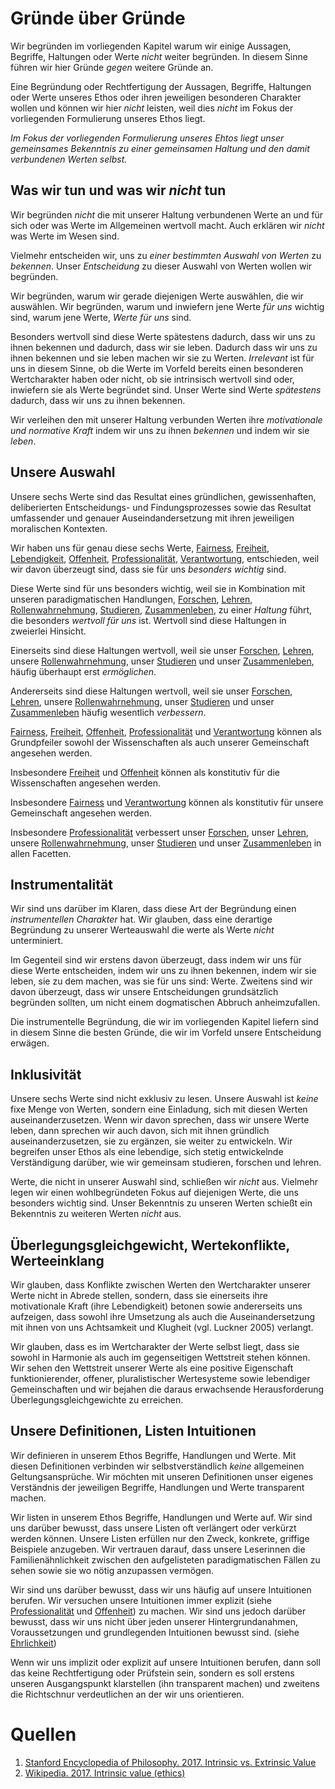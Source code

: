 <!---
   NAME - The NAME of this project is:
ethos

  FILE - The FILENAME of the current file is:
/v5.md

  CREATION - This project was CREATED on:
2017-01-28-16:15:00 UTC

  MODIFICATION - This project was last MODIFIED on:
2017-01-28-16:15:00 UTC

  VERSION - The current VERSION of this project is:
<git-commit-hash>-2017-01-28-16:15:00 UTC

  CREATOR(S) - This project was CREATED by:
Michael Czechowski, Martin Maga

  CONTACT - You can CONTACT the creator(s) or developer(s) of this project at:
E-Mail: mail@martinmaga.de

  COPYRIGHT - The COPYRIGHT holder of this project is:
COPYRIGHT (c) 2016 Martin Maga

  LICENSE - This project is LICENSED under the following license:
Martin Maga 2016 CC BY-SA 4.0 https://creativecommons.org

  SUBFILE – This is a SUBFILE! For more INFORMATION on this project go to:
/README.md
--->

# Gründe über Gründe
Wir begründen im vorliegenden Kapitel warum wir einige Aussagen, Begriffe, Haltungen oder Werte *nicht* weiter begründen.
In diesem Sinne führen wir hier Gründe *gegen* weitere Gründe an.

Eine Begründung oder Rechtfertigung der Aussagen, Begriffe, Haltungen oder Werte unseres Ethos oder ihren jeweiligen besonderen Charakter wollen und können wir hier *nicht* leisten, weil dies *nicht* im Fokus der vorliegenden Formulierung unseres Ethos liegt.

*Im Fokus der vorliegenden Formulierung unseres Ehtos liegt unser gemeinsames Bekenntnis zu einer gemeinsamen Haltung und den damit verbundenen Werten selbst.*

## Was wir tun und was wir *nicht* tun
Wir begründen *nicht* die mit unserer Haltung verbundenen Werte an und für sich oder was Werte im Allgemeinen wertvoll macht.
Auch erklären wir *nicht* was Werte im Wesen sind.

Vielmehr entscheiden wir, uns zu *einer bestimmten Auswahl von Werten* zu *bekennen*.
Unser *Entscheidung* zu dieser Auswahl von Werten wollen wir begründen.

Wir begründen, warum wir gerade diejenigen Werte auswählen, die wir auswählen.
Wir begründen, warum und inwiefern jene Werte *für uns* wichtig sind, warum jene Werte, *Werte für uns* sind.

Besonders wertvoll sind diese Werte spätestens dadurch, dass wir uns zu ihnen bekennen und dadurch, dass wir sie leben.
Dadurch dass wir uns zu ihnen bekennen und sie leben machen wir sie zu Werten.
*Irrelevant* ist für uns in diesem Sinne, ob die Werte im Vorfeld bereits einen besonderen Wertcharakter haben oder nicht, ob sie intrinsisch wertvoll sind oder, inwiefern sie als Werte begründet sind.
Unser Werte sind Werte *spätestens* dadurch, dass wir uns zu ihnen bekennen.

Wir verleihen den mit unserer Haltung verbunden Werten ihre *motivationale und normative Kraft* indem wir uns zu ihnen *bekennen* und indem wir sie *leben*.

## Unsere Auswahl
Unsere sechs Werte sind das Resultat eines gründlichen, gewissenhaften, deliberierten Entscheidungs- und Findungsprozesses sowie das Resultat umfassender und genauer Auseindandersetzung mit ihren jeweiligen moralischen Kontexten.

Wir haben uns für genau diese sechs Werte,
[Fairness](/../contents/values/v1_fairness.md),
[Freiheit](../contents/values/v2_freedom.md),
[Lebendigkeit](../contents/values/v3_liveliness.md),
[Offenheit](../contents/values/v4_openness.md),
[Professionalität](../contents/values/v5_quality.md),
[Verantwortung](../contents/values/v6_responsibility.md),
entschieden, weil wir davon überzeugt sind, dass sie für uns *besonders wichtig* sind.

Diese Werte sind für uns besonders wichtig, weil sie in Kombination mit unseren paradigmatischen Handlungen,
[Forschen](../contents/actions/a1_research.md),
[Lehren](../contents/actions/a2_teach.md),
[Rollenwahrnehmung](../contents/actions/a3_roles.md),
[Studieren](../contents/actions/a4_study.md),
[Zusammenleben](../contents/actions/a5_live.md),
zu einer *Haltung* führt, die besonders *wertvoll für uns* ist.
Wertvoll sind diese Haltungen in zweierlei Hinsicht.

Einerseits sind diese Haltungen wertvoll, weil sie unser
[Forschen](../contents/actions/a1_research.md),
[Lehren](../contents/actions/a2_teach.md),
unsere
[Rollenwahrnehmung](../contents/actions/a3_roles.md),
unser
[Studieren](../contents/actions/a4_study.md) und unser
[Zusammenleben](../contents/actions/a5_live.md),
häufig überhaupt erst *ermöglichen*.

Andererseits sind diese Haltungen wertvoll, weil sie unser
[Forschen](../contents/actions/a1_research.md),
[Lehren](../contents/actions/a2_teach.md),
unsere
[Rollenwahrnehmung](../contents/actions/a3_roles.md),
unser
[Studieren](../contents/actions/a4_study.md) und unser
[Zusammenleben](../contents/actions/a5_live.md)
häufig wesentlich *verbessern*.

[Fairness](/../contents/values/v1_fairness.md),
[Freiheit](../contents/values/v2_freedom.md),
[Offenheit](../contents/values/v4_openness.md),
[Professionalität](../contents/values/v5_quality.md) und
[Verantwortung](../contents/values/v6_responsibility.md) können als
Grundpfeiler sowohl der Wissenschaften als auch unserer Gemeinschaft angesehen werden.

Insbesondere [Freiheit](../contents/values/v2_freedom.md) und [Offenheit](../contents/values/v4_openness.md) können als konstitutiv für die Wissenschaften angesehen werden.

Insbesondere [Fairness](/../contents/values/v1_fairness.md) und
[Verantwortung](../contents/values/v6_responsibility.md) können als konstitutiv für unsere Gemeinschaft angesehen werden.

Insbesondere [Professionalität](../contents/values/v5_quality.md) verbessert
unser
[Forschen](../contents/actions/a1_research.md),
unser
[Lehren](../contents/actions/a2_teach.md),
unsere
[Rollenwahrnehmung](../contents/actions/a3_roles.md),
unser
[Studieren](../contents/actions/a4_study.md)
und unser
[Zusammenleben](../contents/actions/a5_live.md)
in allen Facetten.

## Instrumentalität
Wir sind uns darüber im Klaren, dass diese Art der Begründung einen *instrumentellen Charakter* hat.
Wir glauben, dass eine derartige Begründung zu unserer Werteauswahl die werte als Werte *nicht* unterminiert.

Im Gegenteil sind wir erstens davon überzeugt, dass indem wir uns für diese Werte entscheiden, indem wir uns zu ihnen bekennen, indem wir sie leben, sie zu dem machen, was sie für uns sind: Werte.
Zweitens sind wir davon überzeugt, dass wir unsere Entscheidungen grundsätzlich begründen sollten, um nicht einem dogmatischen Abbruch anheimzufallen.

Die instrumentelle Begründung, die wir im vorliegenden Kapitel liefern sind in diesem Sinne die besten Gründe, die wir im Vorfeld unsere Entscheidung erwägen.

## Inklusivität
Unsere sechs Werte sind nicht exklusiv zu lesen.
Unsere Auswahl ist *keine* fixe Menge von Werten, sondern eine Einladung, sich mit diesen Werten auseinanderzusetzen.
Wenn wir davon sprechen, dass wir unsere Werte leben, dann sprechen wir auch davon, sich mit ihnen gründlich auseinanderzusetzen, sie zu ergänzen, sie weiter zu entwickeln.
Wir begreifen unser Ethos als eine lebendige, sich stetig entwickelnde Verständigung darüber, wie wir gemeinsam studieren, forschen und lehren.

Werte, die nicht in unserer Auswahl sind, schließen wir *nicht* aus.
Vielmehr legen wir einen wohlbegründeten Fokus auf diejenigen Werte, die uns besonders wichtig sind.
Unser Bekenntnis zu unseren Werten schießt ein Bekenntnis zu weiteren Werten *nicht* aus.

## Überlegungsgleichgewicht, Wertekonflikte, Werteeinklang
Wir glauben, dass Konflikte zwischen Werten den Wertcharakter unserer Werte nicht in Abrede stellen, sondern, dass sie einerseits ihre motivationale Kraft (ihre Lebendigkeit) betonen sowie andererseits uns aufzeigen, dass sowohl ihre Umsetzung als auch die Auseinandersetzung mit ihnen von uns Achtsamkeit und Klugheit (vgl. Luckner 2005) verlangt.

Wir glauben, dass es im Wertcharakter der Werte selbst liegt, dass sie sowohl in Harmonie als auch im gegenseitigen Wettstreit stehen können.
Wir sehen den Wettstreit unserer Werte als eine positive Eigenschaft funktionierender, offener, pluralistischer Wertesysteme sowie lebendiger Gemeinschaften und wir bejahen die daraus erwachsende Herausforderung Überlegungsgleichgewichte zu erreichen.

## Unsere Definitionen, Listen Intuitionen
Wir definieren in unserem Ethos Begriffe, Handlungen und Werte.
Mit diesen Definitionen verbinden wir selbstverständlich *keine* allgemeinen Geltungsansprüche.
Wir möchten mit unseren Definitionen unser eigenes Verständnis der jeweiligen Begriffe, Handlungen und Werte transparent machen.

Wir listen in unserem Ethos Begriffe, Handlungen und Werte auf.
Wir sind uns darüber bewusst, dass unsere Listen oft verlängert oder verkürzt werden können.
Unsere Listen erfüllen nur den Zweck, konkrete, griffige Beispiele anzugeben.
Wir vertrauen darauf, dass unsere Leserinnen die Familienähnlichkeit zwischen den aufgelisteten paradigmatischen Fällen zu sehen sowie sie wo nötig anzupassen vermögen.

Wir sind uns darüber bewusst, dass wir uns häufig auf unsere Intuitionen berufen.
Wir versuchen unsere Intuitionen immer explizit (siehe [Professionalität](../contents/v4_quality.md) und [Offenheit](../contents/v5_openness.md)) zu machen.
Wir sind uns jedoch darüber bewusst, dass wir uns nicht über jeden unserer Hintergrundanahmen, Voraussetzungen und grundlegenden Intuitionen bewusst sind. (siehe [Ehrlichkeit](../contents/v5_openness.md))

Wenn wir uns implizit oder explizit auf unsere Intuitionen berufen, dann soll das keine Rechtfertigung oder Prüfstein sein, sondern es soll erstens unseren Ausgangspunkt klarstellen (ihn transparent machen) und zweitens die Richtschnur verdeutlichen an der wir uns orientieren.

# Quellen
1. [Stanford Encyclopedia of Philosophy. 2017. Intrinsic vs. Extrinsic Value](https://plato.stanford.edu/entries/value-intrinsic-extrinsic)
2. [Wikipedia. 2017. Intrinsic value (ethics)](https://en.wikipedia.org/wiki/Intrinsic_value_(ethics))
